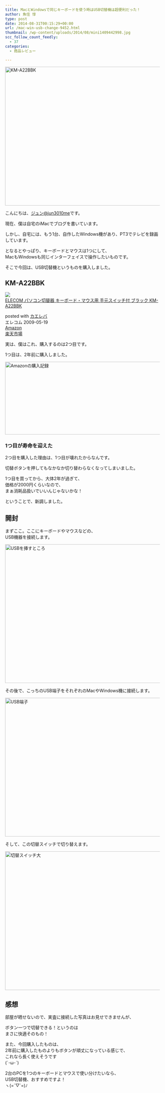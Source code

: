 ```yaml
---
title: MacとWindowsで同じキーボードを使う時はUSB切替機は超便利だった！
author: 魚住 惇
type: post
date: 2014-08-31T00:15:29+00:00
url: /mac-win-usb-change-9452.html
thumbnail: /wp-content/uploads/2014/08/mini1409442998.jpg
scc_follow_count_feedly:
  - 37
categories:
  - 商品レビュー

---
```

<img decoding="async" loading="lazy" src="/wp-content/uploads/2014/08/mini1409442998.jpg" alt="KM-A22BBK" title="mini1409442998.jpg" border="0" width="600" height="450" /><!--more-->

こんにちは、[ジュン@jun3010me][1]です。

現在、僕は自宅のiMacでブログを書いています。

しかし、自宅には、もう1台、自作したWindows機があり、PT3でテレビを録画しています。

となるとやっぱり、キーボードとマウスは1つにして、  
MacもWindowsも同じインターフェイスで操作したいものです。

そこで今回は、USB切替機というものを購入しました。

## KM-A22BBK

<div class="kaerebalink-box">
  <div class="kaerebalink-image">
    <a href="http://www.amazon.co.jp/exec/obidos/ASIN/B0029ULLRU/jn050191-22/ref=nosim/" rel="nofollow" target="_blank"><img decoding="async" src="http://ecx.images-amazon.com/images/I/41eqebAS6bL._SL160_.jpg" style="border: none;" /></a>
  </div>
  <div class="kaerebalink-info">
    <div class="kaerebalink-name">
      <a href="http://www.amazon.co.jp/exec/obidos/ASIN/B0029ULLRU/jn050191-22/ref=nosim/" rel="nofollow" target="_blank">ELECOM パソコン切替器 キーボード・マウス用 手元スイッチ付 ブラック KM-A22BBK</a></p>
      <div class="kaerebalink-powered-date">
        posted with <a href="http://kaereba.com" rel="nofollow" target="_blank">カエレバ</a>
      </div>
    </div>
    <div class="kaerebalink-detail">
      エレコム 2009-05-19
    </div>
    <div class="kaerebalink-link1">
      <div class="shoplinkamazon">
        <a href="http://www.amazon.co.jp/gp/search?keywords=KM-A22BBK&#038;__mk_ja_JP=%83J%83%5E%83J%83i&#038;tag=jn050191-22" rel="nofollow" target="_blank" title="アマゾン" >Amazon</a>
      </div>
      <div class="shoplinkrakuten">
        <a href="http://hb.afl.rakuten.co.jp/hgc/10ef1d94.c90f9829.10ef1d95.53606a39/?pc=http%3A%2F%2Fsearch.rakuten.co.jp%2Fsearch%2Fmall%2FKM-A22BBK%2F-%2Ff.1-p.1-s.1-sf.0-st.A-v.2%3Fx%3D0%26scid%3Daf_ich_link_urltxt%26m%3Dhttp%3A%2F%2Fm.rakuten.co.jp%2F" rel="nofollow" target="_blank" title="楽天市場" >楽天市場</a>
      </div>
    </div>
  </div>
  <div class="booklink-footer" style="clear: left">
  </div>
</div>

実は、僕はこれ、購入するのは2つ目です。

1つ目は、2年前に購入しました。

<img decoding="async" loading="lazy" src="/wp-content/uploads/2014/08/adcbb3b82d744203fa6346e46e3e750f.png" alt="Amazonの購入記録" title="スクリーンショット_2014-08-31_9_01_24.png" border="0" width="600" height="236" /> 

### 1つ目が寿命を迎えた

2つ目を購入した理由は、1つ目が壊れたからなんです。

切替ボタンを押してもなかなか切り替わらなくなってしまいました。  


1つ目を買ってから、大体2年が過ぎて、  
価格が2000円くらいなので、  
まぁ消耗品扱いでいいんじゃないかな！

ということで、新調しました。

## 開封

まずここ。ここにキーボードやマウスなどの、  
USB機器を接続します。

<img decoding="async" loading="lazy" src="/wp-content/uploads/2014/08/mini1409443519.jpg" alt="USBを挿すところ" title="mini1409443519.jpg" border="0" width="600" height="450" /> 

その後で、こっちのUSB端子をそれぞれのMacやWindows機に接続します。

<img decoding="async" loading="lazy" src="/wp-content/uploads/2014/08/mini1409443573.jpg" alt="USB端子" title="mini1409443573.jpg" border="0" width="600" height="450" /> 

そして、この切替スイッチで切り替えます。

<img decoding="async" loading="lazy" src="/wp-content/uploads/2014/09/2014-08-30-23.17.16.jpg" alt="切替スイッチ大" title="2014-08-30 23.17.16.jpg" border="0" width="600" height="450" /> 

## 感想

部屋が晒せないので、実査に接続した写真はお見せできませんが、

ボタン一つで切替できる！というのは  
まさに快適そのもの！

また、今回購入したものは、  
2年前に購入したものよりもボタンが頑丈になっている感じで、  
これなら長く使えそうです  
(\`･ω･´)

2台のPCを1つのキーボードとマウスで使い分けたいなら、  
USB切替機、おすすめですよ！  
ヽ(=´▽\`=)ﾉ

 [1]: https://twitter.com/jun3010me